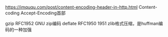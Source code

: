 https://imququ.com/post/content-encoding-header-in-http.html
Content-coding
Accept-Encoding首部

gzip RFC1952
   GNU zip编码
deflate RFC1950 1951
   zlib格式压缩，是huffman编码的一种加强